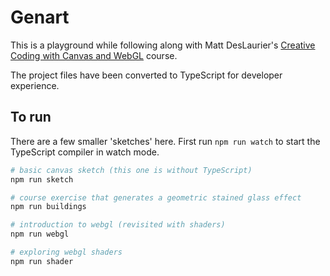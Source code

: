 # Genart

This is a playground while following along with Matt DesLaurier's [Creative Coding with Canvas and WebGL](https://frontendmasters.com/courses/canvas-webgl/) course.

The project files have been converted to TypeScript for developer experience.

## To run

There are a few smaller 'sketches' here. First run `npm run watch` to start the TypeScript compiler in watch mode.

```bash
# basic canvas sketch (this one is without TypeScript)
npm run sketch

# course exercise that generates a geometric stained glass effect
npm run buildings

# introduction to webgl (revisited with shaders)
npm run webgl

# exploring webgl shaders
npm run shader
```
